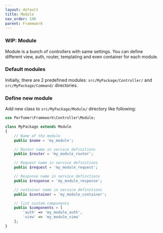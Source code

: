 ```yaml
---
layout: default
title: Module
nav_order: 140
parent: Framework
---
```


### WIP: Module

Module is a bunch of controllers with same settings.
You can define different view, auth, router, templating and even container for each module.

### Default modules

Initially, there are 2 predefined modules: `src/MyPackage/Controller/` and `src/MyPackage/Command/` directories.

### Define new module

Add new class to `src/MyPackage/Module/` directory like following:

```php
use Perfumer\Framework\Controller\Module;

class MyPackage extends Module
{
    // Name of the module
    public $name = 'my_module';

    // Router name in service definitions
    public $router = 'my_module_router';

    // Request name in service definitions
    public $request = 'my_module_request';

    // Response name in service definitions
    public $response = 'my_module_response';

    // container name in service definitions
    public $container = 'my_module_container';

    // list custom components
    public $components = [
        'auth' => 'my_module_auth',
        'view' => 'my_module_view'
    ];
}
```

